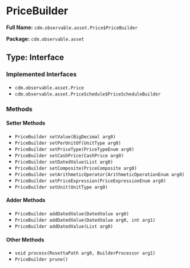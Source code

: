# PriceBuilder

**Full Name:** `cdm.observable.asset.Price$PriceBuilder`

**Package:** `cdm.observable.asset`

## Type: Interface

### Implemented Interfaces

- `cdm.observable.asset.Price`
- `cdm.observable.asset.PriceSchedule$PriceScheduleBuilder`

### Methods

#### Setter Methods

- `PriceBuilder setValue(BigDecimal arg0)`
- `PriceBuilder setPerUnitOf(UnitType arg0)`
- `PriceBuilder setPriceType(PriceTypeEnum arg0)`
- `PriceBuilder setCashPrice(CashPrice arg0)`
- `PriceBuilder setDatedValue(List arg0)`
- `PriceBuilder setComposite(PriceComposite arg0)`
- `PriceBuilder setArithmeticOperator(ArithmeticOperationEnum arg0)`
- `PriceBuilder setPriceExpression(PriceExpressionEnum arg0)`
- `PriceBuilder setUnit(UnitType arg0)`

#### Adder Methods

- `PriceBuilder addDatedValue(DatedValue arg0)`
- `PriceBuilder addDatedValue(DatedValue arg0, int arg1)`
- `PriceBuilder addDatedValue(List arg0)`

#### Other Methods

- `void process(RosettaPath arg0, BuilderProcessor arg1)`
- `PriceBuilder prune()`


